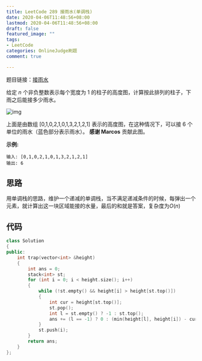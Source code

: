 ```yaml
---
title: LeetCode 289 接雨水(单调栈)
date: 2020-04-06T11:48:56+08:00
lastmod: 2020-04-06T11:48:56+08:00
draft: false
featured_image: ""
tags:
- LeetCode
categories: OnlineJudge刷题
comment: true

---
```


题目链接：[接雨水](https://leetcode-cn.com/problems/trapping-rain-water/)

给定 *n* 个非负整数表示每个宽度为 1 的柱子的高度图，计算按此排列的柱子，下雨之后能接多少雨水。

![img](https://assets.leetcode-cn.com/aliyun-lc-upload/uploads/2018/10/22/rainwatertrap.png)

上面是由数组 [0,1,0,2,1,0,1,3,2,1,2,1] 表示的高度图，在这种情况下，可以接 6 个单位的雨水（蓝色部分表示雨水）。 **感谢 Marcos** 贡献此图。

**示例:**

```
输入: [0,1,0,2,1,0,1,3,2,1,2,1]
输出: 6
```

## 思路

用单调栈的思路，维护一个递减的单调栈，当不满足递减条件的时候，每弹出一个元素，就计算出这一块区域能接的水量，最后的和就是答案，复杂度为$O(n)$

## 代码

```cpp
class Solution
{
public:
    int trap(vector<int> &height)
    {
        int ans = 0;
        stack<int> st;
        for (int i = 0; i < height.size(); i++)
        {
            while (!st.empty() && height[i] > height[st.top()])
            {
                int cur = height[st.top()];
                st.pop();
                int l = st.empty() ? -1 : st.top();
                ans += (l == -1) ? 0 : (min(height[l], height[i]) - cur) * (i - l - 1);
            }
            st.push(i);
        }
        return ans;
    }
};
```


